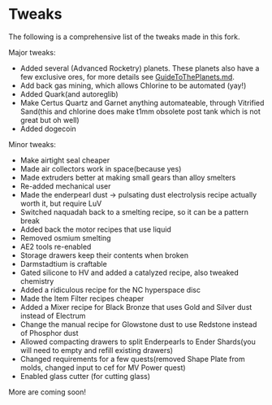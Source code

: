 # Tweaks
The following is a comprehensive list of the tweaks made in this fork.


Major tweaks:
* Added several (Advanced Rocketry) planets. These planets also have a few exclusive ores, for more details see [GuideToThePlanets.md](GuideToThePlanets.md).
* Add back gas mining, which allows Chlorine to be automated (yay!)
* Added Quark(and autoreglib)
* Make Certus Quartz and Garnet anything automateable, through Vitrified Sand(this and chlorine does make t1mm obsolete post tank which is not great but oh well)
* Added dogecoin

Minor tweaks:
* Make airtight seal cheaper
* Made air collectors work in space(because yes)
* Made extruders better at making small gears than alloy smelters
* Re-added mechanical user
* Made the enderpearl dust -> pulsating dust electrolysis recipe actually worth it, but require LuV
* Switched naquadah back to a smelting recipe, so it can be a pattern break
* Added back the motor recipes that use liquid
* Removed osmium smelting
* AE2 tools re-enabled
* Storage drawers keep their contents when broken
* Darmstadtium is craftable
* Gated silicone to HV and added a catalyzed recipe, also tweaked chemistry
* Added a ridiculous recipe for the NC hyperspace disc
* Made the Item Filter recipes cheaper
* Added a Mixer recipe for Black Bronze that uses Gold and Silver dust instead of Electrum
* Change the manual recipe for Glowstone dust to use Redstone instead of Phosphor dust
* Allowed compacting drawers to split Enderpearls to Ender Shards(you will need to empty and refill existing drawers)
* Changed requirements for a few quests(removed Shape Plate from molds, changed input to cef for MV Power quest)
* Enabled glass cutter (for cutting glass)


More are coming soon!
